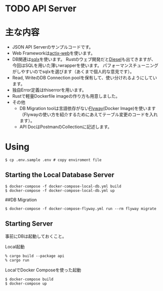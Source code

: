 # TODO API Server

# 主な内容
- JSON API Serverのサンプルコードです。
- Web Frameworkは[actix-web](https://github.com/actix/actix-web)を使います。
- DB関連は[sqlx](https://github.com/launchbadge/sqlx)を使います。
  Rustのウェブ開発だと[Diesel](https://github.com/diesel-rs/diesel)も出てきますが、今回はSQLを用いた薄いwrapperを使います。
  パフォーマンスチューニングがしやすいのでsqlxを選びます（あくまで個人的な意見です）。
- Read, WriteのDB Connection poolを保有して、使い分けれるようにしています。
- 独自Error定義はthiserrorを用います。
- Rustで軽量Dockerfile imageの作り方も用意しました。
- その他
  - DB Migration toolは言語依存がない[Flyway](https://flywaydb.org/)(Docker Image)を使います（Flywayの使い方を紹介するためにあえてテーブル変更のコードを入れます）。
  - API DocはPostmanのCollectionに記述します。

# Using

```
$ cp .env.sample .env # copy enviroment file
```

## Starting the Local Database Server

```
$ docker-compose -f docker-compose-local-db.yml build
$ docker-compose -f docker-compose-local-db.yml up
```

##DB Migration
```
$ docker-compose -f docker-compose-flyway.yml run --rm flyway migrate
```

## Starting Server 
事前にDBは起動しておくこと。

Local起動

```
% cargo build --package api
% cargo run
```

LocalでDocker Composeを使った起動

```
$ docker-compose build
$ docker-compose up
```